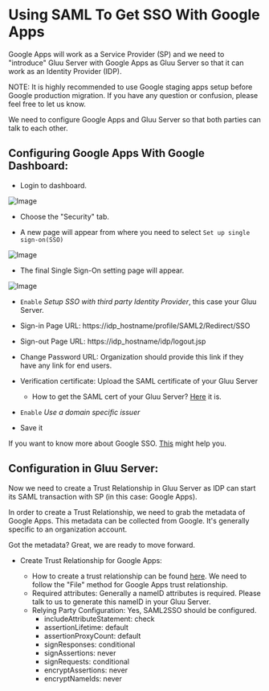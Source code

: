 # Using SAML To Get SSO With Google Apps

Google Apps will work as a Service Provider (SP) and we need to
"introduce" Gluu Server with Google Apps as Gluu Server so that it can
work as an Identity Provider (IDP).

NOTE: It is highly recommended to use Google staging apps setup before
Google production migration. If you have any question or confusion,
please feel free to let us know.

We need to configure Google Apps and Gluu Server so that both parties
can talk to each other.

## Configuring Google Apps With Google Dashboard:

* Login to dashboard.

![Image](https://raw.githubusercontent.com/GluuFederation/docs/master/sources/img/SAMLTrustRelationships/GoogleAppSSO/admin_console.png)

* Choose the "Security" tab.

* A new page will appear from where you need to select `Set up single sign-on(SSO)`

![Image](https://raw.githubusercontent.com/GluuFederation/docs/master/sources/img/SAMLTrustRelationships/GoogleAppSSO/security_setting.png)

* The final Single Sign-On setting page will appear. 

![Image](https://raw.githubusercontent.com/GluuFederation/docs/master/sources/img/SAMLTrustRelationships/GoogleAppSSO/final_setup.png)

   * `Enable` _Setup SSO with third party Identity Provider_, this case your Gluu Server. 

   * Sign-in Page URL: https://idp_hostname/profile/SAML2/Redirect/SSO

   * Sign-out Page URL: https://idp_hostname/idp/logout.jsp

   * Change Password URL: Organization should provide this link if they have any link for end users.

   * Verification certificate: Upload the  SAML certificate of your Gluu Server

       * How to get the SAML cert of your Gluu Server? [Here](https://support.gluu.org/view/installation/certificates-in-idp/275) it is. 

   * `Enable` _Use a domain specific issuer_
    
   * Save it



If you want to know more about Google SSO. [This](https://support.google.com/a/answer/60224?hl=en) might help you. 

## Configuration in Gluu Server:

Now we need to create a Trust Relationship in Gluu Server as IDP can
start its SAML transaction with SP (in this case: Google Apps).

In order to create a Trust Relationship, we need to grab the metadata of
Google Apps. This metadata can be collected from Google. It's generally
specific to an organization account.

Got the metadata? Great, we are ready to move forward. 

* Create Trust Relationship for Google Apps: 

   * How to create a trust relationship can be found [here](../admin-guide/saml/outbound-saml.md#how-to-create-trust-relationship). We need to follow the "File" method for Google Apps trust relationship.
    * Required attributes: Generally a nameID attributes is required. Please talk to us to generate this nameID in your Gluu Server. 
    * Relying Party Configuration: Yes, SAML2SSO should be configured. 
        * includeAttributeStatement: check
        * assertionLifetime: default 
        * assertionProxyCount: default
        * signResponses: conditional
        * signAssertions: never
        * signRequests: conditional
        * encryptAssertions: never
        * encryptNameIds: never 


